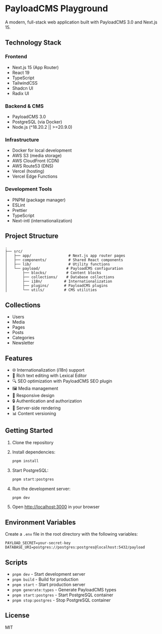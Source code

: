 # PayloadCMS Playground

A modern, full-stack web application built with PayloadCMS 3.0 and Next.js 15.

## Technology Stack

### Frontend

- Next.js 15 (App Router)
- React 19
- TypeScript
- TailwindCSS
- Shadcn UI
- Radix UI

### Backend & CMS

- PayloadCMS 3.0
- PostgreSQL (via Docker)
- Node.js (^18.20.2 || >=20.9.0)

### Infrastructure

- Docker for local development
- AWS S3 (media storage)
- AWS CloudFront (CDN)
- AWS Route53 (DNS)
- Vercel (hosting)
- Vercel Edge Functions

### Development Tools

- PNPM (package manager)
- ESLint
- Prettier
- TypeScript
- Next-intl (internationalization)

## Project Structure

```shell
.
├── src/
│   ├── app/                 # Next.js app router pages
│   ├── components/          # Shared React components
│   ├── lib/                 # Utility functions
│   └── payload/            # PayloadCMS configuration
│       ├── blocks/         # Content blocks
│       ├── collections/    # Database collections
│       ├── i18n/          # Internationalization
│       ├── plugins/       # PayloadCMS plugins
│       └── utils/         # CMS utilities
```

## Collections

- Users
- Media
- Pages
- Posts
- Categories
- Newsletter

## Features

- 🌐 Internationalization (i18n) support
- 📝 Rich text editing with Lexical Editor
- 🔍 SEO optimization with PayloadCMS SEO plugin
- 🖼️ Media management
- 📱 Responsive design
- 🔒 Authentication and authorization
- 🚀 Server-side rendering
- 📊 Content versioning

## Getting Started

1. Clone the repository
2. Install dependencies:

   ```bash
   pnpm install
   ```

3. Start PostgreSQL:

   ```bash
   pnpm start:postgres
   ```

4. Run the development server:

   ```bash
   pnpm dev
   ```

5. Open [http://localhost:3000](http://localhost:3000) in your browser

## Environment Variables

Create a `.env` file in the root directory with the following variables:

```properties
PAYLOAD_SECRET=your-secret-key
DATABASE_URI=postgres://postgres:postgres@localhost:5432/payload
```

## Scripts

- `pnpm dev` - Start development server
- `pnpm build` - Build for production
- `pnpm start` - Start production server
- `pnpm generate:types` - Generate PayloadCMS types
- `pnpm start:postgres` - Start PostgreSQL container
- `pnpm stop:postgres` - Stop PostgreSQL container

## License

MIT
